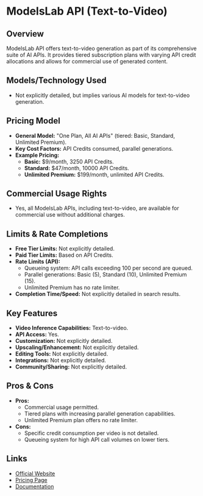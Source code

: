 # ModelsLab API (Text-to-Video)

## Overview
ModelsLab API offers text-to-video generation as part of its comprehensive suite of AI APIs. It provides tiered subscription plans with varying API credit allocations and allows for commercial use of generated content.

## Models/Technology Used
*   Not explicitly detailed, but implies various AI models for text-to-video generation.

## Pricing Model
*   **General Model:** "One Plan, All AI APIs" (tiered: Basic, Standard, Unlimited Premium).
*   **Key Cost Factors:** API Credits consumed, parallel generations.
*   **Example Pricing:**
    *   **Basic:** $9/month, 3250 API Credits.
    *   **Standard:** $47/month, 10000 API Credits.
    *   **Unlimited Premium:** $199/month, unlimited API Credits.

## Commercial Usage Rights
*   Yes, all ModelsLab APIs, including text-to-video, are available for commercial use without additional charges.

## Limits & Rate Completions
*   **Free Tier Limits:** Not explicitly detailed.
*   **Paid Tier Limits:** Based on API Credits.
*   **Rate Limits (API):**
    *   Queueing system: API calls exceeding 100 per second are queued.
    *   Parallel generations: Basic (5), Standard (10), Unlimited Premium (15).
    *   Unlimited Premium has no rate limiter.
*   **Completion Time/Speed:** Not explicitly detailed in search results.

## Key Features
*   **Video Inference Capabilities:** Text-to-video.
*   **API Access:** Yes.
*   **Customization:** Not explicitly detailed.
*   **Upscaling/Enhancement:** Not explicitly detailed.
*   **Editing Tools:** Not explicitly detailed.
*   **Integrations:** Not explicitly detailed.
*   **Community/Sharing:** Not explicitly detailed.

## Pros & Cons
*   **Pros:**
    *   Commercial usage permitted.
    *   Tiered plans with increasing parallel generation capabilities.
    *   Unlimited Premium plan offers no rate limiter.
*   **Cons:**
    *   Specific credit consumption per video is not detailed.
    *   Queueing system for high API call volumes on lower tiers.

## Links
*   [Official Website](https://modelslab.com/)
*   [Pricing Page](https://modelslab.com/pricing)
*   [Documentation](https://modelslab.com/docs)